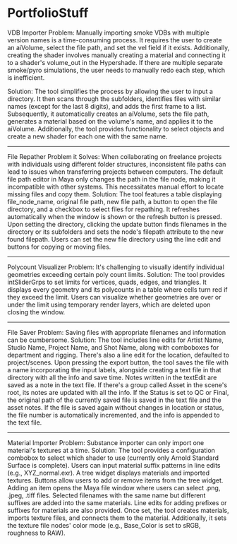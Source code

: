 # PortfolioStuff

VDB Importer
Problem:
Manually importing smoke VDBs with multiple version names is a time-consuming process. It requires the user to create an aiVolume, select the file path, and set the vel field if it exists. Additionally, creating the shader involves manually creating a material and connecting it to a shader's volume_out in the Hypershade. If there are multiple separate smoke/pyro simulations, the user needs to manually redo each step, which is inefficient.

Solution:
The tool simplifies the process by allowing the user to input a directory. It then scans through the subfolders, identifies files with similar names (except for the last 8 digits), and adds the first frame to a list. Subsequently, it automatically creates an aiVolume, sets the file path, generates a material based on the volume's name, and applies it to the aiVolume. Additionally, the tool provides functionality to select objects and create a new shader for each one with the same name.

---

File Repather
Problem it Solves:
When collaborating on freelance projects with individuals using different folder structures, inconsistent file paths can lead to issues when transferring projects between computers. The default file path editor in Maya only changes the path in the file node, making it incompatible with other systems. This necessitates manual effort to locate missing files and copy them.
Solution:
The tool features a table displaying file_node_name, original file path, new file path, a button to open the file directory, and a checkbox to select files for repathing. It refreshes automatically when the window is shown or the refresh button is pressed. Upon setting the directory, clicking the update button finds filenames in the directory or its subfolders and sets the node's filepath attribute to the new found filepath. Users can set the new file directory using the line edit and buttons for copying or moving files.

---
Polycount Visualizer
Problem:
It's challenging to visually identify individual geometries exceeding certain poly count limits.
Solution:
The tool provides intSliderGrps to set limits for vertices, quads, edges, and triangles. It displays every geometry and its polycounts in a table where cells turn red if they exceed the limit. Users can visualize whether geometries are over or under the limit using temporary render layers, which are deleted upon closing the window.

---

File Saver
Problem: 
Saving files with appropriate filenames and information can be cumbersome.
Solution:
The tool includes line edits for Artist Name, Studio Name, Project Name, and Shot Name, along with comboboxes for department and rigging. There's also a line edit for the location, defaulted to project/scenes. Upon pressing the export button, the tool saves the file with a name incorporating the input labels, alongside creating a text file in that directory with all the info and save time. Notes written in the textEdit are saved as a note in the text file. If there's a group called Asset in the scene's root, its notes are updated with all the info. If the Status is set to QC or Final, the original path of the currently saved file is saved in the text file and the asset notes. If the file is saved again without changes in location or status, the file number is automatically incremented, and the info is appended to the text file.

---
Material Importer
Problem:
Substance importer can only import one material's textures at a time.
Solution:
The tool provides a configuration combobox to select which shader to use (currently only Arnold Standard Surface is complete). Users can input material suffix patterns in line edits (e.g., XYZ_normal.exr). A tree widget displays materials and imported textures. Buttons allow users to add or remove items from the tree widget. Adding an item opens the Maya file window where users can select .png, .jpeg, .tiff files. Selected filenames with the same name but different suffixes are added into the same materials. Line edits for adding prefixes or suffixes for materials are also provided. Once set, the tool creates materials, imports texture files, and connects them to the material. Additionally, it sets the texture file nodes' color mode (e.g., Base_Color is set to sRGB, roughness to RAW).
